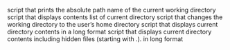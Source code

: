script that prints the absolute path name of the current working directory
script that displays contents list of current directory
script that changes the working directory to the user’s home directory
script that displays current directory contents in a long format
script that displays current directory contents including hidden files (starting with .). in long format
